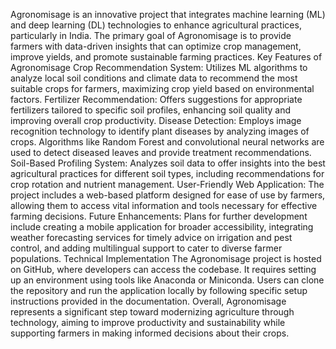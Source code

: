 Agronomisage is an innovative project that integrates machine learning (ML) and deep learning (DL) technologies to enhance agricultural practices, particularly in India. The primary goal of Agronomisage is to provide farmers with data-driven insights that can optimize crop management, improve yields, and promote sustainable farming practices.
Key Features of Agronomisage
Crop Recommendation System:
Utilizes ML algorithms to analyze local soil conditions and climate data to recommend the most suitable crops for farmers, maximizing crop yield based on environmental factors.
Fertilizer Recommendation:
Offers suggestions for appropriate fertilizers tailored to specific soil profiles, enhancing soil quality and improving overall crop productivity.
Disease Detection:
Employs image recognition technology to identify plant diseases by analyzing images of crops. Algorithms like Random Forest and convolutional neural networks are used to detect diseased leaves and provide treatment recommendations.
Soil-Based Profiling System:
Analyzes soil data to offer insights into the best agricultural practices for different soil types, including recommendations for crop rotation and nutrient management.
User-Friendly Web Application:
The project includes a web-based platform designed for ease of use by farmers, allowing them to access vital information and tools necessary for effective farming decisions.
Future Enhancements:
Plans for further development include creating a mobile application for broader accessibility, integrating weather forecasting services for timely advice on irrigation and pest control, and adding multilingual support to cater to diverse farmer populations.
Technical Implementation
The Agronomisage project is hosted on GitHub, where developers can access the codebase. It requires setting up an environment using tools like Anaconda or Miniconda. Users can clone the repository and run the application locally by following specific setup instructions provided in the documentation.
Overall, Agronomisage represents a significant step toward modernizing agriculture through technology, aiming to improve productivity and sustainability while supporting farmers in making informed decisions about their crops.
